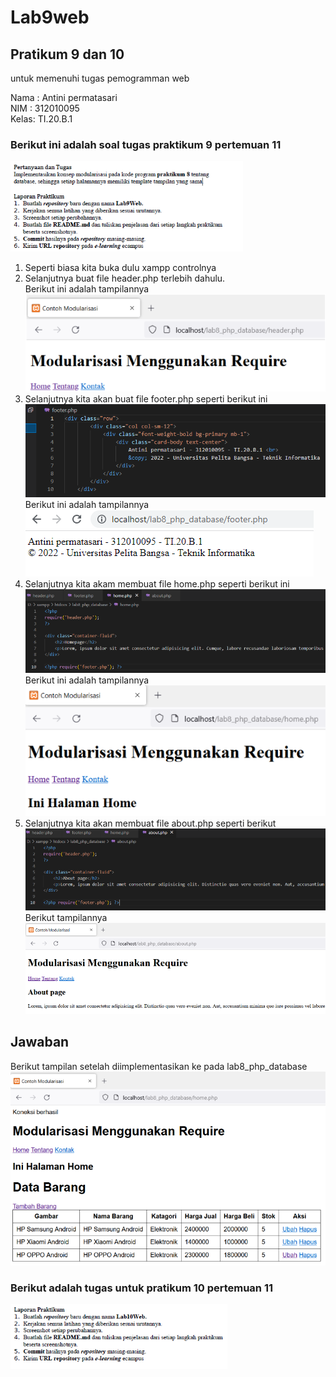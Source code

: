 # Lab9web
## Pratikum 9 dan 10
untuk memenuhi tugas pemogramman web

Nama : Antini permatasari<br>
NIM  : 312010095<br>
Kelas: TI.20.B.1<br>

### Berikut ini adalah soal tugas praktikum 9 pertemuan 11<br>
![Gambar_pratikum9dan10](Gambar_pratikum9dan10/Gambar1.png)<br>

1. Seperti biasa kita buka dulu xampp controlnya<br>
2. Selanjutnya buat file header.php terlebih dahulu.<br>
Berikut ini adalah tampilannya<br>
![Gambar_pratikum9dan10](Gambar_pratikum9dan10/Gambar2.png)<br>
3. Selanjutnya kita akan buat file footer.php seperti berikut ini<br>
![Gambar_pratikum9dan10](Gambar_pratikum9dan10/Gambar3.png)<br>
Berikut ini adalah tampilannya<br>
![Gambar_pratikum9dan10](Gambar_pratikum9dan10/Gambar4.png)<br>
4. Selanjutnya kita akam membuat file home.php seperti berikut ini<br>
![Gambar_pratikum9dan10](Gambar_pratikum9dan10/Gambar5.png)<br>
Berikut ini adalah tampilannya<br>
![Gambar_pratikum9dan10](Gambar_pratikum9dan10/Gambar6.png)<br>
5. Selanjutnya kita akan membuat file about.php seperti berikut<br>
![Gambar_pratikum9dan10](Gambar_pratikum9dan10/Gambar7.png)<br>
Berikut tampilannya<br>
![Gambar_pratikum9dan10](Gambar_pratikum9dan10/Gambar8.png)<br>

## Jawaban
Berikut tampilan setelah diimplementasikan ke pada lab8_php_database<br>
![Gambar_pratikum9dan10](Gambar_pratikum9dan10/Gambar9.png)<br>

### Berikut adalah tugas untuk pratikum 10 pertemuan 11<br>
![Gambar_pratikum9dan10](Gambar_pratikum9dan10/Gambar10.png)<br>





